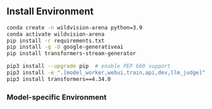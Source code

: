 ## Install Environment

```bash
conda create -n wildvision-arena python=3.9
conda activate wildvision-arena
pip install -r requirements.txt
pip install -q -U google-generativeai
pip install transformers-stream-generator
```

```bash
pip3 install --upgrade pip  # enable PEP 660 support
pip3 install -e ".[model_worker,webui,train,api,dev,llm_judge]"
pip3 install transformers==4.34.0

```

### Model-specific Environment

